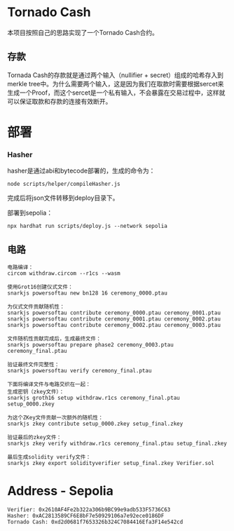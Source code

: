 # Tornado Cash
本项目按照自己的思路实现了一个Tornado Cash合约。

## 存款
Tornada Cash的存款就是通过两个输入（nullifier + secret）组成的哈希存入到merkle tree中。为什么需要两个输入，这是因为我们在取款时需要根据sercet来生成一个Proof，而这个sercet是一个私有输入，不会暴露在交易过程中，这样就可以保证取款和存款的连接有效断开。

# 部署
### Hasher
hasher是通过abi和bytecode部署的，生成的命令为：
```
node scripts/helper/compileHasher.js
```
完成后将json文件转移到deploy目录下。

部署到sepolia：
```
npx hardhat run scripts/deploy.js --network sepolia
```

## 电路

```
电路编译：
circom withdraw.circom --r1cs --wasm

使用Grot16创建仪式文件：
snarkjs powersoftau new bn128 16 ceremony_0000.ptau

为仪式文件贡献随机性：
snarkjs powersoftau contribute ceremony_0000.ptau ceremony_0001.ptau
snarkjs powersoftau contribute ceremony_0001.ptau ceremony_0002.ptau
snarkjs powersoftau contribute ceremony_0002.ptau ceremony_0003.ptau

文件随机性贡献完成后，生成最终文件：
snarkjs powersoftau prepare phase2 ceremony_0003.ptau ceremony_final.ptau

验证最终文件完整性：
snarkjs powersoftau verify ceremony_final.ptau

下面将编译文件与电路交织在一起：
生成密钥（zkey文件）：
snarkjs groth16 setup withdraw.r1cs ceremony_final.ptau setup_0000.zkey

为这个ZKey文件贡献一次额外的随机性：
snarkjs zkey contribute setup_0000.zkey setup_final.zkey

验证最后的zkey文件：
snarkjs zkey verify withdraw.r1cs ceremony_final.ptau setup_final.zkey

最后生成solidity verify文件：
snarkjs zkey export solidityverifier setup_final.zkey Verifier.sol
```

# Address - Sepolia
```
Verifier: 0x2610AF4Fe2b322a306b9BC99e9adb533F5736C63
Hasher: 0xAC2813589CF6E8bF7e50929106a7e92ece0186DF
Tornado Cash: 0xd2d0681f7653326b324C7084416Efa3F14e542cd
```

